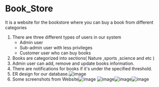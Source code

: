 # Book_Store
It is a website for the bookstore where you can buy a book from different categories
1. There are three different types of users in our system
    - Admin user 
    - Sub-admin user with less privileges
    - Customer user who can buy books
2. Books are categorized into sections( Nature ,sports ,science and etc )
3. Admin user can add, remove and update books information.
4. There are notifications for books if it's under the specified threshold.
5. ER design for our database.![image](https://user-images.githubusercontent.com/58531158/226891217-41ff4a75-9044-4d29-b4c7-5f500d2ee632.png)
6. Some screenshots from Website![image](https://user-images.githubusercontent.com/58531158/226892248-1e055454-3d63-48b1-80c4-48e4f6beac28.png) ![image](https://user-images.githubusercontent.com/58531158/226892380-14dbb0e0-780a-4f0e-a607-b3fdcc845133.png)![image](https://user-images.githubusercontent.com/58531158/226894001-f927dcac-d339-41ac-9e45-921c7747ea5d.png)![image](https://user-images.githubusercontent.com/58531158/226893278-4aa18791-0e7e-4abf-9e44-648a2c570133.png)



 

 
